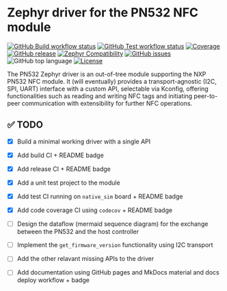 # Zephyr driver for the PN532 NFC module

[![GitHub Build workflow status](https://github.com/bytefull/pn532-zephyr-driver/workflows/Build/badge.svg)](https://github.com/bytefull/pn532-zephyr-driver/actions/workflows/build.yml)
[![GitHub Test workflow status](https://github.com/bytefull/pn532-zephyr-driver/workflows/Test/badge.svg)](https://github.com/bytefull/pn532-zephyr-driver/actions/workflows/test.yml)
[![Coverage](https://codecov.io/gh/bytefull/pn532-zephyr-driver/branch/codecov/graph/badge.svg)](https://codecov.io/gh/bytefull/pn532-zephyr-driver)
[![GitHub release](https://img.shields.io/github/v/release/bytefull/pn532-zephyr-driver)](https://github.com/bytefull/pn532-zephyr-driver/releases)
[![Zephyr Compatibility](https://img.shields.io/badge/Zephyr-v4.1.0-blue)](https://github.com/zephyrproject-rtos/zephyr/releases/tag/v4.1.0)
[![GitHub issues](https://img.shields.io/github/issues/bytefull/pn532-zephyr-driver)](https://github.com/bytefull/pn532-zephyr-driver/issues)
![GitHub top language](https://img.shields.io/github/languages/top/bytefull/pn532-zephyr-driver)
[![License](https://img.shields.io/github/license/bytefull/pn532-zephyr-driver)](https://github.com/bytefull/pn532-zephyr-driver/blob/main/LICENSE)

The PN532 Zephyr driver is an out-of-tree module supporting the NXP PN532 NFC module. It (will eventually) provides a transport-agnostic (I2C, SPI, UART) interface with a custom API, selectable via Kconfig, offering functionalities such as reading and writing NFC tags and initiating peer-to-peer communication with extensibility for further NFC operations.

## ✅ TODO

- [x] Build a minimal working driver with a single API

- [x] Add build CI + README badge

- [x] Add release CI + README badge

- [x] Add a unit test project to the module

- [x] Add test CI running on `native_sim` board + README badge

- [x] Add code coverage CI using `codecov` + README badge

- [ ] Design the dataflow (mermaid sequence diagram) for the exchange between the PN532 and the host controller

- [ ] Implement the `get_firmware_version` functionality using I2C transport

- [ ] Add the other relavant missing APIs to the driver

- [ ] Add documentation using GitHub pages and MkDocs material and docs deploy workflow + badge
